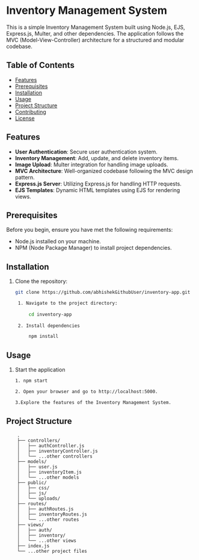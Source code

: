 # Inventory Management System

This is a simple Inventory Management System built using Node.js, EJS, Express.js, Multer, and other dependencies. The application follows the MVC (Model-View-Controller) architecture for a structured and modular codebase.

## Table of Contents

- [Features](#features)
- [Prerequisites](#prerequisites)
- [Installation](#installation)
- [Usage](#usage)
- [Project Structure](#project-structure)
- [Contributing](#contributing)
- [License](#license)

## Features

- **User Authentication**: Secure user authentication system.
- **Inventory Management**: Add, update, and delete inventory items.
- **Image Upload**: Multer integration for handling image uploads.
- **MVC Architecture**: Well-organized codebase following the MVC design pattern.
- **Express.js Server**: Utilizing Express.js for handling HTTP requests.
- **EJS Templates**: Dynamic HTML templates using EJS for rendering views.

## Prerequisites

Before you begin, ensure you have met the following requirements:

- Node.js installed on your machine.
- NPM (Node Package Manager) to install project dependencies.

## Installation

1. Clone the repository:

   ```bash
   git clone https://github.com/abhishekGithubUser/inventory-app.git

    1. Navigate to the project directory:
        
        cd inventory-app
    
    2. Install dependencies

        npm install

## Usage

1. Start the application
    ```bash
    1. npm start

    2. Open your browser and go to http://localhost:5000.

    3.Explore the features of the Inventory Management System.

## Project Structure

        .
        ├── controllers/
        │   ├── authController.js
        │   ├── inventoryController.js
        │   └── ...other controllers
        ├── models/
        │   ├── user.js
        │   ├── inventoryItem.js
        │   └── ...other models
        ├── public/
        │   ├── css/
        │   ├── js/
        │   └── uploads/
        ├── routes/
        │   ├── authRoutes.js
        │   ├── inventoryRoutes.js
        │   └── ...other routes
        ├── views/
        │   ├── auth/
        │   ├── inventory/
        │   └── ...other views
        ├── index.js
        └── ...other project files
